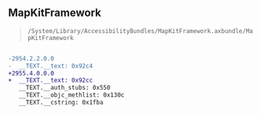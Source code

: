## MapKitFramework

> `/System/Library/AccessibilityBundles/MapKitFramework.axbundle/MapKitFramework`

```diff

-2954.2.2.0.0
-  __TEXT.__text: 0x92c4
+2955.4.0.0.0
+  __TEXT.__text: 0x92cc
   __TEXT.__auth_stubs: 0x550
   __TEXT.__objc_methlist: 0x130c
   __TEXT.__cstring: 0x1fba

```
